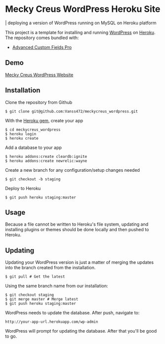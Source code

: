# Mecky Creus WordPress Heroku Site
| deploying a version of WordPress running on MySQL on Heroku platform

This project is a template for installing and running [WordPress](http://wordpress.org/) on [Heroku](http://www.heroku.com/). The repository comes bundled with:
* [Advanced Custom Fields Pro](https://github.com/wp-premium/advanced-custom-fields-pro) 

## Demo
[Mecky Creus WordPress Website](http://meckycreus.com/)

## Installation

Clone the repository from Github

    $ git clone git@github.com:Vanss472/meckycreus_wordpress.git

With the [Heroku gem](http://devcenter.heroku.com/articles/heroku-command), create your app

    $ cd meckycreus_wordpress
    $ heroku login
    $ heroku create

Add a database to your app

    $ heroku addons:create cleardb:ignite  
    $ heroku addons:create newrelic:wayne 

Create a new branch for any configuration/setup changes needed

    $ git checkout -b staging

Deploy to Heroku

    $ git push heroku staging:master

## Usage

Because a file cannot be written to Heroku's file system, updating and installing plugins or themes should be done locally and then pushed to Heroku.

## Updating

Updating your WordPress version is just a matter of merging the updates into
the branch created from the installation.

    $ git pull # Get the latest

Using the same branch name from our installation:

    $ git checkout staging
    $ git merge master # Merge latest
    $ git push heroku staging:master

WordPress needs to update the database. After push, navigate to:

    http://your-app-url.herokuapp.com/wp-admin

WordPress will prompt for updating the database. After that you'll be good
to go.


